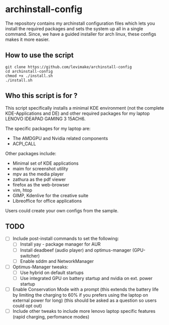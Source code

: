 # archinstall-config
The repository contains my archinstall configuration files which lets you install the required packages and sets the system up all in a single command. 
Since, we have a guided installer for arch linux, these configs makes it more easier.

## How to use the script 
```
git clone https://github.com/levimake/archinstall-config
cd archinstall-config
chmod +x ./install.sh
./install.sh
```

## Who this script is for ?
This script specifically installs a minimal KDE environment (not the complete KDE-Applications and DE)
and other required packages for my laptop LENOVO IDEAPAD GAMING 3 15ACH6.

The specific packages for my laptop are:
- The AMDGPU and Nvidia related components
- ACPI_CALL

Other packages include:
- Minimal set of KDE applications
- maim for screenshot utility
- mpv as the media player
- zathura as the pdf viewer
- firefox as the web-browser
- vim, htop
- GIMP, Kdenlive for the creative suite
- Libreoffice for office applications

Users could create your own configs from the sample.

## TODO
- [ ] Include post-install commands to set the following:
  - [ ] Install yay - package manager for AUR
  - [ ] Install deadbeef (audio player) and optimus-manager (GPU-switcher)
  - [ ] Enable sddm and NetworkManager
- [ ] Optimus-Manager tweaks:
  - [ ] Use hybrid on default startups
  - [ ] Use integrated GPU on battery startup and nvidia on ext. power startup
- [ ] Enable Conservation Mode with a prompt (this extends the battery life by limiting the charging to 60% if you prefers using the laptop on external power for long) (this should be asked as a question so users could opt out)
- [ ] Include other tweaks to include more lenovo laptop specific features (rapid charging, perfomance modes)
